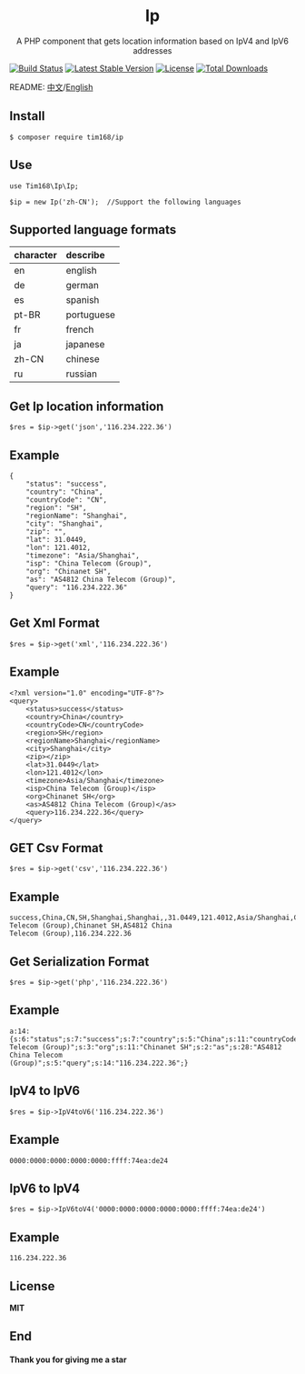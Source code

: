 <h1 align="center"> Ip </h1>

<p align="center"> A PHP component that gets location information based on IpV4 and IpV6 addresses</p>

[![Build Status](https://travis-ci.org/TIM168/Ip.svg?branch=master)](https://travis-ci.org/TIM168/Ip)
<a href="https://packagist.org/packages/tim168/ip"><img src="https://poser.pugx.org/tim168/ip/v/stable.svg" alt="Latest Stable Version"></a>
<a href="https://packagist.org/packages/tim168/ip"><img src="https://poser.pugx.org/tim168/ip/license" alt="License"></a>
<a href="https://packagist.org/packages/tim168/ip"><img src="https://poser.pugx.org/tim168/ip/downloads" alt="Total Downloads"></a>

README: [中文](https://github.com/TIM168/Ip/blob/master/README.md "中文")/[English](https://github.com/TIM168/Ip/blob/master/README-en.md "English")

## Install

```shell
$ composer require tim168/ip
```

## Use
    use Tim168\Ip\Ip;
	
    $ip = new Ip('zh-CN');  //Support the following languages
## Supported language formats
|  character| describe  |
| :------------ | :------------ |
| en | english  |
| de  | german  |
| es  | spanish  |
| pt-BR  | portuguese  |
| fr  | french  |
| ja | japanese  |
| zh-CN  | chinese  |
| ru  | russian  |
## Get Ip location information
    $res = $ip->get('json','116.234.222.36')
	
## Example
	{
        "status": "success",  
        "country": "China",
        "countryCode": "CN",
        "region": "SH",
        "regionName": "Shanghai",
        "city": "Shanghai",
        "zip": "",
        "lat": 31.0449,
        "lon": 121.4012,
        "timezone": "Asia/Shanghai",
        "isp": "China Telecom (Group)",
        "org": "Chinanet SH",
        "as": "AS4812 China Telecom (Group)",
        "query": "116.234.222.36"
    }
## Get Xml Format
    $res = $ip->get('xml','116.234.222.36')
## Example
    <?xml version="1.0" encoding="UTF-8"?>
    <query>
    	<status>success</status>
    	<country>China</country>
    	<countryCode>CN</countryCode>
    	<region>SH</region>
    	<regionName>Shanghai</regionName>
    	<city>Shanghai</city>
    	<zip></zip>
    	<lat>31.0449</lat>
    	<lon>121.4012</lon>
    	<timezone>Asia/Shanghai</timezone>
    	<isp>China Telecom (Group)</isp>
    	<org>Chinanet SH</org>
    	<as>AS4812 China Telecom (Group)</as>
    	<query>116.234.222.36</query>
    </query>
## GET Csv Format
    $res = $ip->get('csv','116.234.222.36')
## Example
	success,China,CN,SH,Shanghai,Shanghai,,31.0449,121.4012,Asia/Shanghai,China Telecom (Group),Chinanet SH,AS4812 China
    Telecom (Group),116.234.222.36
## Get Serialization Format
    $res = $ip->get('php','116.234.222.36')
## Example
    a:14:{s:6:"status";s:7:"success";s:7:"country";s:5:"China";s:11:"countryCode";s:2:"CN";s:6:"region";s:2:"SH";s:10:"regionName";s:8:"Shanghai";s:4:"city";s:8:"Shanghai";s:3:"zip";s:0:"";s:3:"lat";d:31.0449;s:3:"lon";d:121.4012;s:8:"timezone";s:13:"Asia/Shanghai";s:3:"isp";s:21:"China
    Telecom (Group)";s:3:"org";s:11:"Chinanet SH";s:2:"as";s:28:"AS4812 China Telecom
    (Group)";s:5:"query";s:14:"116.234.222.36";}
## IpV4 to IpV6
	$res = $ip->IpV4toV6('116.234.222.36')
	
## Example
	0000:0000:0000:0000:0000:ffff:74ea:de24

## IpV6 to IpV4
	$res = $ip->IpV6toV4('0000:0000:0000:0000:0000:ffff:74ea:de24')
	
## Example
	116.234.222.36
## License
**MIT**

## End
#### Thank you for giving me a star
